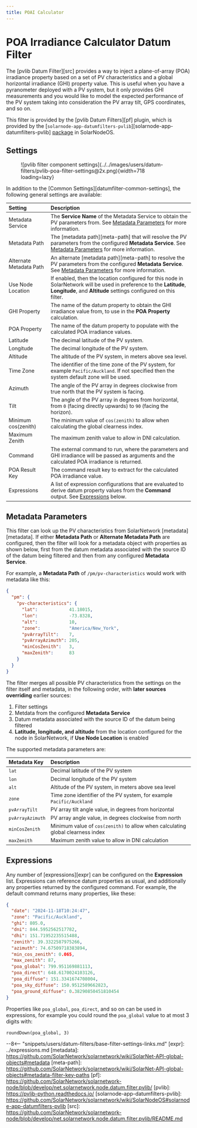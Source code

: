 ```yaml
---
title: POAI Calculator
---
```

# POA Irradiance Calculator Datum Filter

The [pvlib Datum Filter][src] provides a way to inject a plane-of-array (POA) irradiance property
based on a set of PV characteristics and a global horizontal irradiance (GHI) property value. This
is useful when you have a pyranometer deployed with a PV system, but it only provides GHI
measurements and you would like to model the expected performance of the PV system taking into
consideration the PV array tilt, GPS coordinates, and so on.

This filter is provided by the [pvlib Datum Filters][pf] plugin, which is provided by the
[`solarnode-app-datumfilters-pvlib`][solarnode-app-datumfilters-pvlib]
[package](../setup-app/system/packages.md) in SolarNodeOS.

## Settings

<figure markdown>
  ![pvlib filter component settings](../../images/users/datum-filters/pvlib-poa-filter-settings@2x.png){width=718 loading=lazy}
</figure>

In addition to the [Common Settings][datumfilter-common-settings], the following general settings are available:

| Setting            | Description                                                       |
|:-------------------|:------------------------------------------------------------------|
| Metadata Service   | The **Service Name** of the Metadata Service to obtain the PV parameters from. See [Metadata Parameters](#metadata-parameters) for more information. |
| Metadata Path      | The [metadata path][meta-path] that will resolve the PV parameters from the configured **Metadata Service**. See [Metadata Parameters](#metadata-parameters) for more information. |
| Alternate Metadata Path | An alternate [metadata path][meta-path] to resolve the PV parameters from the configured **Metadata Service**. See [Metadata Parameters](#metadata-parameters) for more information. |
| Use Node Location  | If enabled, then the location configured for this node in SolarNetwork will be used in preference to the **Latitude**, **Longitude**, and **Altitude** settings configured on this filter. |
| GHI Property       | The name of the datum property to obtain the GHI irradiance value from, to use in the **POA Property** calculation. |
| POA Property       | The name of the datum property to populate with the calculated POA irradiance values. |
| Latitude           | The decimal latitude of the PV system. |
| Longitude          | The decimal longitude of the PV system. |
| Altitude           | The altitude of the PV system, in meters above sea level. |
| Time Zone          | The identifier of the time zone of the PV system, for example `Pacific/Auckland`. If not specified then the system default zone will be used. |
| Azimuth            | The angle of the PV array in degrees clockwise from true north that the PV system is facing. |
| Tilt               | The angle of the PV array in degrees from horizontal, from `0` (facing directly upwards) to `90` (facing the horizon). |
| Minimum cos(zenith) | The minimum value of `cos(zenith)` to allow when calculating the global clearness index. |
| Maximum Zenith     | The maximum zenith value to allow in DNI calculation. |
| Command            | The external command to run, where the parameters and GHI irradiance will be passed as arguments and the calculated POA irradiance is returned. |
| POA Result Key     | The command result key to extract for the calculated POA irradiance value. |
| Expressions        |  A list of expression configurations that are evaluated to derive datum property values from the **Command** output. See [Expressions](#expressions) below. |

## Metadata Parameters

This filter can look up the PV characteristics from SolarNetwork [metadata][metadata]. If either
**Metadata Path** or **Alternate Metadata Path** are configured, then the filter will look for a
metadata object with properties as shown below, first from the datum metadata associated with the
source ID of the datum being filtered and then from any configured **Metadata Service**.

For example, a **Metadata Path** of `/pm/pv-characteristics` would work with metadata like
this:

```json
{
  "pm": {
    "pv-characteristics": {
      "lat":            41.18015,
      "lon":            -73.8328,
      "alt":            10,
      "zone":           "America/New_York",
      "pvArrayTilt":    7,
      "pvArrayAzimuth": 205,
      "minCosZenith":   3,
      "maxZenith":      83
    }
  }
}
```

The filter merges all possible PV characteristics from the settings on the filter itself and
metadata, in the following order, with **later sources overriding** earlier sources:

 1. Filter settings
 2. Metdata from the configured **Metadata Service**
 3. Datum metadata associated with the source ID of the datum being filtered
 4. **Latitude, longitude, and altitude** from the location configured for the node in SolarNetwork,
    if **Use Node Location** is enabled

The supported metadata parameters are:

| Metadata Key | Description |
|:-------------|:------------|
| `lat`        | Decimal latitude of the PV system |
| `lon`        | Decimal longitude of the PV system |
| `alt`        | Altitude of the PV system, in meters above sea level |
| `zone`       | Time zone identifier of the PV system, for example `Pacific/Auckland` |
| `pvArrayTilt`    | PV array tilt angle value, in degrees from horizontal |
| `pvArrayAzimuth` | PV array angle value, in degrees clockwise from north |
| `minCosZenith`   | Minimum value of `cos(zenith)` to allow when calculating global clearness index |
| `maxZenith`      | Maximum zenith value to allow in DNI calculation |


## Expressions

Any number of [expressions][expr] can be configured on the **Expression** list. Expressions can
reference datum properties as usual, and additionally any properties returned by the configured
command. For example, the default command returns many properties, like these:

```json
{
  "date": "2024-11-18T10:24:47",
  "zone": "Pacific/Auckland",
  "ghi": 805.0,
  "dni": 844.5952562517782,
  "dhi": 151.71952235515488,
  "zenith": 39.3322587975266,
  "azimuth": 74.67509718383894,
  "min_cos_zenith": 0.065,
  "max_zenith": 87,
  "poa_global": 799.951169881113,
  "poa_direct": 648.6170024103126,
  "poa_diffuse": 151.3341674708004,
  "poa_sky_diffuse": 150.9512589662823,
  "poa_ground_diffuse": 0.38290850451810454
}
```

Properties like `poa_global`, `poa_direct`, and so on can be used in expressions, for example you
could round the `poa_global` value to at most 3 digits with:

```
roundDown(poa_global, 3)
```

--8<-- "snippets/users/datum-filters/base-filter-settings-links.md"
[expr]: ../expressions.md
[metadata]: https://github.com/SolarNetwork/solarnetwork/wiki/SolarNet-API-global-objects#metadata
[meta-path]: https://github.com/SolarNetwork/solarnetwork/wiki/SolarNet-API-global-objects#metadata-filter-key-paths
[pf]: https://github.com/SolarNetwork/solarnetwork-node/blob/develop/net.solarnetwork.node.datum.filter.pvlib/
[pvlib]: https://pvlib-python.readthedocs.io/
[solarnode-app-datumfilters-pvlib]: https://github.com/SolarNetwork/solarnetwork/wiki/SolarNodeOS#solarnode-app-datumfilters-pvlib
[src]: https://github.com/SolarNetwork/solarnetwork-node/blob/develop/net.solarnetwork.node.datum.filter.pvlib/README.md
